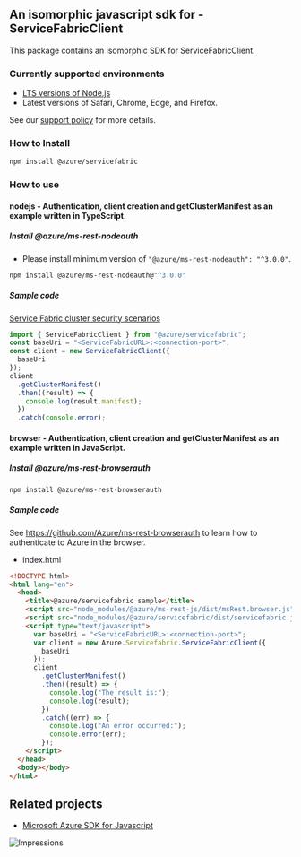 ## An isomorphic javascript sdk for - ServiceFabricClient

This package contains an isomorphic SDK for ServiceFabricClient.

### Currently supported environments

- [LTS versions of Node.js](https://github.com/nodejs/release#release-schedule)
- Latest versions of Safari, Chrome, Edge, and Firefox.

See our [support policy](https://github.com/Azure/azure-sdk-for-js/blob/main/SUPPORT.md) for more details.

### How to Install

```bash
npm install @azure/servicefabric
```

### How to use

#### nodejs - Authentication, client creation and getClusterManifest as an example written in TypeScript.

##### Install @azure/ms-rest-nodeauth

- Please install minimum version of `"@azure/ms-rest-nodeauth": "^3.0.0"`.

```bash
npm install @azure/ms-rest-nodeauth@"^3.0.0"
```

##### Sample code

[Service Fabric cluster security scenarios](https://docs.microsoft.com/azure/service-fabric/service-fabric-cluster-security)

```typescript
import { ServiceFabricClient } from "@azure/servicefabric";
const baseUri = "<ServiceFabricURL>:<connection-port>";
const client = new ServiceFabricClient({
  baseUri
});
client
  .getClusterManifest()
  .then((result) => {
    console.log(result.manifest);
  })
  .catch(console.error);
```

#### browser - Authentication, client creation and getClusterManifest as an example written in JavaScript.

##### Install @azure/ms-rest-browserauth

```bash
npm install @azure/ms-rest-browserauth
```

##### Sample code

See https://github.com/Azure/ms-rest-browserauth to learn how to authenticate to Azure in the browser.

- index.html

```html
<!DOCTYPE html>
<html lang="en">
  <head>
    <title>@azure/servicefabric sample</title>
    <script src="node_modules/@azure/ms-rest-js/dist/msRest.browser.js"></script>
    <script src="node_modules/@azure/servicefabric/dist/servicefabric.js"></script>
    <script type="text/javascript">
      var baseUri = "<ServiceFabricURL>:<connection-port>";
      var client = new Azure.Servicefabric.ServiceFabricClient({
        baseUri
      });
      client
        .getClusterManifest()
        .then((result) => {
          console.log("The result is:");
          console.log(result);
        })
        .catch((err) => {
          console.log("An error occurred:");
          console.error(err);
        });
    </script>
  </head>
  <body></body>
</html>
```

## Related projects

- [Microsoft Azure SDK for Javascript](https://github.com/Azure/azure-sdk-for-js)

![Impressions](https://azure-sdk-impressions.azurewebsites.net/api/impressions/azure-sdk-for-js/sdk/servicefabric/servicefabric/README.png)
